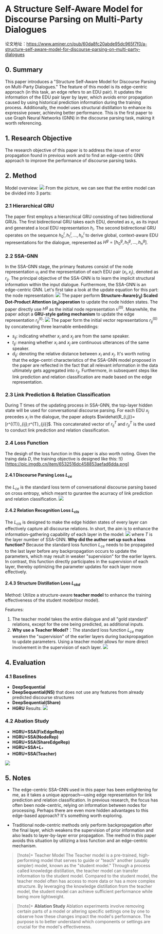 # A Structure Self-Aware Model for Discourse Parsing on Multi-Party Dialogues

论文地址：https://www.aminer.cn/pub/60da8fc20abde95dc965f7f0/a-structure-self-aware-model-for-discourse-parsing-on-multi-party-dialogues

## 0. Summary
This paper introduces a "Structure Self-Aware Model for Discourse Parsing on Multi-Party Dialogues." The feature of this model is its edge-centric approach (in this task, an edge refers to an EDU pair). It updates the information of the EDU pair layer by layer, which avoids error propagation caused by using historical prediction information during the training process. Additionally, the model uses structural distillation to enhance its expressive power, achieving better performance. This is the first paper to use Graph Neural Networks (GNN) in the discourse parsing task, making it worth referencing.
## 1. Research Objective
The research objective of this paper is to address the issue of error propagation found in previous work and to find an edge-centric GNN approach to improve the performance of discourse parsing tasks.
## 2. Method
Model overview:
![](https://pic.imgdb.cn/item/653250c7c458853aefab33e8.png)
From the picture, we can see that the entire model can be divided into 3 parts:
### 2.1 Hierarchical GRU
The paper first employs a hierarchical GRU consisting of two bidirectional GRUs.
The first bidirectional GRU takes each EDU, denoted as $x_i$, as its input and generated a local EDU representation $h_i$. 
The second bidirectional GRU operates on the sequence $h^l_0,h^l_1,\dots,h^l_n$  to derive global, context-aware EDU representations for the dialogue, represented as $H^g = [h^g_0,h^g_1,\dots,h^g_n]$.
### 2.2 SSA-GNN
In the SSA-GNN stage, the primary features consist of  the node representation $u_i$ and the representation of each EDU pair $(x_i, x_j)$, denoted as $r_{ij}$.
The principal objective of the SSA-GNN is to learn the implicit structural information within the input dialogue. Furthermore, the SSA-GNN is an edge-centric GNN.
Let's first take a look at the update equation for this part:
the node representation:
![](https://pic.imgdb.cn/item/65325100c458853aefabfcfc.png)
The paper perform **Structure-Aware($r_{ij}$) Scaled Dot-Product Attention ($\alpha_{ij}$)operation** to update the node hidden states. 
The paper directly use $H^g$ as the initial node representation $u^{(0)}$.
Meanwhile, the paper adopt a **GRU-style gating mechanism** to update the edge representation $r^{(t)}_{ij}$:
![](https://pic.imgdb.cn/item/6532511fc458853aefac6639.png)
The paper form the initial vector representations $r^{(0)}_{ij}$ by concatenating three learnable embeddings:
+ $s_{ij}$: indicating whether $x_i$ and $x_j$ are from the same speaker.
+ $t_{ij}$: meaning whether $x_i$ and $x_j$ are continuous utterances of the same speaker.
+ $d_{ij}$: denoting the relative distance between $x_i$ and $x_j$.
It's worth noting that the edge-centri characteristics of the SSA-GNN model proposed in the paper are reflected in the fact that all relevant information in the data ultimately gets aggregated into $r_{ij}$. Furthermore, in subsequent steps like link prediction and relation classification are made based on the edge representation.
### 2.3 Link Prediction & Relation Classification
During T times of the updating process in SSA-GNN, the top-layer hidden state will be used for conversational discourse parsing.
For each EDU $x_j$ precedes $x_i$ in the dialogue, the paper adopts $\widehat{R_{i,j}}=[r^{(T)}_{ij};r^{T}_{ji}]$. This concatenated vector of $r^{T}_{ij}$ and $r^{T}_{ji}$ is the used to conduct link prediction and relation classification.

### 2.4 Loss Function
The desigh of the loss function in this paper is also worth noting.
Given the traing data $D$, the training objective is designed like this:
!()[https://pic.imgdb.cn/item/6532516dc458853aefad6dda.png]
#### 2.4.1 Discourse Parsing Loss $L_{ce}$
the $L_{ce}$ is the standard loss term of conversational discourse parsing based on cross entropy, which meant to gurantee the acurracy of link prediction and relation classification.
![](https://pic.imgdb.cn/item/6532516dc458853aefad6e35.png)
#### 2.4.2 Relation Recognition Loss $L_{cls}$ 
The $L_{cls}$ is designed to make the edge hidden states of every layer can effectively capture all discourse relations. In short, the aim is to enhance the information-gathering capability of each layer in the model:
![](https://pic.imgdb.cn/item/6532516dc458853aefad6e80.png)
where $T$ is the layer number of SSA-GNN.
**Why did the author set up such a loss function?** Because the standard loss function $L_{ce}$ needs to be propagated to the last layer before any backpropagation occurs to update the parameters, which may result in weaker "supervision" for the earlier layers. In contrast, this function directly participates in the supervision of each layer, thereby optimizing the parameter updates for each layer more effectively.
#### 2.4.3 Structure Distillation Loss $L_{skd}$
Method:
Utilize a structure-aware **teacher model** to enhance the training effectiveness of the student model(our model).

Features:
1. The teacher model takes the entire dialogue and all "gold standard" relations, except for the one being predicted, as additional inputs.
2. **Why use a Teacher Model?**：The standard loss function $L_{ce}$ may weaken the "supervision" of the earlier layers during backpropagation to update parameters. Using a teacher model allows for more direct involvement in the supervision of each layer.
![](https://pic.imgdb.cn/item/6532516dc458853aefad6ef9.png)
## 4. Evaluation
### 4.1 Baselines
+ **DeepSequential**
+ **DeepSequential(NS)** that does not use any features from already predicted discourse structures
+ **DeepSequential(Share)**
+ **HGRU**
Results:
![](https://pic.imgdb.cn/item/6532516cc458853aefad6d77.png)
### 4.2 Abation Study
+ **HGRU+SSA(FixEdgeRep)**
+ **HGRU+SSA(NodeRep)**
+ **HGRU+SSA(ShareEdgeRep)**
+ **HGRU+SSA+$L_*$**
+ **HGRU+SSA(Teacher)**

![](https://pic.imgdb.cn/item/653251bdc458853aefae7cec.png)

## 5. Notes
+ The edge-centric SSA-GNN used in this paper has been enlightening for me, as it takes a unique approach—using edge representation for link prediction and relation classification. In previous research, the focus has often been node-centric, relying on information between nodes for processing. Perhaps there are even more hidden advantages to this edge-based approach? It's something worth exploring.

+ Traditional node-centric methods only perform backpropagation after the final layer, which weakens the supervision of prior information and also leads to layer-by-layer error propagation. The method in this paper avoids this situation by utilizing a loss function and an edge-centric mechanism.

> [!note]+ Teacher Model
> The Teacher model is a pre-trained, high-performing model that serves to guide or "teach" another (usually simpler) model, known as the "student model." Through a process called knowledge distillation, the teacher model can transfer information to the student model. Compared to the student model, the teacher model often has access to more data or has a more complex structure. By leveraging the knowledge distillation from the teacher model, the student model can achieve sufficient performance while being more lightweight.

> [!note]+ **Ablation Study**
> Ablation experiments involve removing certain parts of a model or altering specific settings one by one to observe how these changes impact the model's performance. The purpose is to better understand which components or settings are crucial for the model's effectiveness.


